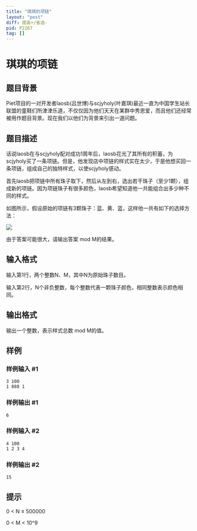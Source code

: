 ```yaml
---
title: "琪琪的项链"
layout: "post"
diff: 提高+/省选-
pid: P2267
tag: []
---
```

# 琪琪的项链
## 题目背景

Piet项目的一对开发者laosb(吕世博)与scjyholy(叶嘉琪)最近一直为中国学生站长联盟的童鞋们所津津乐道，不仅仅因为他们天天在某群中秀恩爱，而且他们还经常被用作题目背景。现在我们以他们为背景来引出一道问题。

## 题目描述

话说laosb在与scjyholy配对成功1周年后，laosb花光了其所有的积蓄，为scjyholy买了一条项链。但是，他发现店中项链的样式实在太少，于是他想买回一条项链，组成自己的独特样式，以使scjyholy感动。

首先laosb把项链中所有珠子取下，然后从左到右，选出若干珠子（至少1颗），组成新的项链。因为项链珠子有很多颜色，laosb希望知道他一共能组合出多少种不同的样式。

如图所示，假设原始的项链有3颗珠子：蓝、黄、蓝，这样他一共有如下的选择方法：

 ![](https://cdn.luogu.com.cn/upload/pic/1.png) 

由于答案可能很大，请输出答案 mod M的结果。

## 输入格式

输入第1行，两个整数N、M，其中N为原始珠子数目。

输入第2行，N个非负整数，每个整数代表一颗珠子颜色，相同整数表示颜色相同。

## 输出格式

输出一个整数，表示样式总数 mod M的值。

## 样例

### 样例输入 #1
```
3 100
1 888 1

```
### 样例输出 #1
```
6
```
### 样例输入 #2
```
4 100
1 2 3 4

```
### 样例输出 #2
```
15
```
## 提示

0 < N ≤ 500000

0 < M < 10^9


